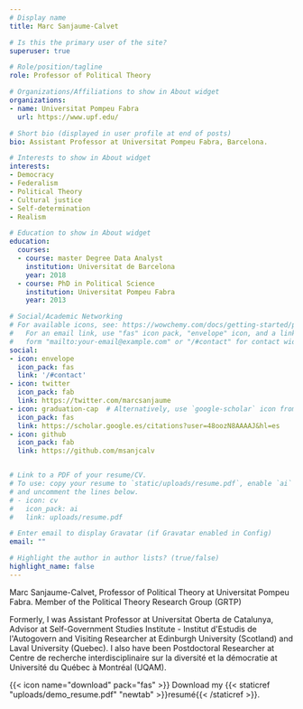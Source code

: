 ```yaml
---
# Display name
title: Marc Sanjaume-Calvet

# Is this the primary user of the site?
superuser: true

# Role/position/tagline
role: Professor of Political Theory

# Organizations/Affiliations to show in About widget
organizations:
- name: Universitat Pompeu Fabra
  url: https://www.upf.edu/

# Short bio (displayed in user profile at end of posts)
bio: Assistant Professor at Universitat Pompeu Fabra, Barcelona.

# Interests to show in About widget
interests:
- Democracy
- Federalism
- Political Theory
- Cultural justice
- Self-determination
- Realism

# Education to show in About widget
education:
  courses:
  - course: master Degree Data Analyst
    institution: Universitat de Barcelona
    year: 2018
  - course: PhD in Political Science
    institution: Universitat Pompeu Fabra
    year: 2013

# Social/Academic Networking
# For available icons, see: https://wowchemy.com/docs/getting-started/page-builder/#icons
#   For an email link, use "fas" icon pack, "envelope" icon, and a link in the
#   form "mailto:your-email@example.com" or "/#contact" for contact widget.
social:
- icon: envelope
  icon_pack: fas
  link: '/#contact'
- icon: twitter
  icon_pack: fab
  link: https://twitter.com/marcsanjaume
- icon: graduation-cap  # Alternatively, use `google-scholar` icon from `ai` icon pack
  icon_pack: fas
  link: https://scholar.google.es/citations?user=48oozN8AAAAJ&hl=es
- icon: github
  icon_pack: fab
  link: https://github.com/msanjcalv


# Link to a PDF of your resume/CV.
# To use: copy your resume to `static/uploads/resume.pdf`, enable `ai` icons in `params.toml`, 
# and uncomment the lines below.
# - icon: cv
#   icon_pack: ai
#   link: uploads/resume.pdf

# Enter email to display Gravatar (if Gravatar enabled in Config)
email: ""

# Highlight the author in author lists? (true/false)
highlight_name: false
---
```


Marc Sanjaume-Calvet, Professor of Political Theory at Universitat Pompeu Fabra. Member of the Political Theory Research Group (GRTP)

Formerly, I was Assistant Professor at Universitat Oberta de Catalunya, Advisor at Self-Government Studies Institute - Institut d'Estudis de l'Autogovern and Visiting Researcher at Edinburgh University (Scotland) and Laval University (Quebec). I also have been Postdoctoral Researcher at Centre de recherche interdisciplinaire sur la diversité et la démocratie at Université du Québec à Montréal (UQAM).

{{< icon name="download" pack="fas" >}} Download my {{< staticref "uploads/demo_resume.pdf" "newtab" >}}resumé{{< /staticref >}}.
